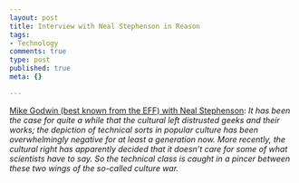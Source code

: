 ```yaml
--- 
layout: post
title: Interview with Neal Stephenson in Reason
tags: 
- Technology
comments: true
type: post
published: true
meta: {}

---
```

<a href="http://www.reason.com/0502/fe.mg.neal.shtml">Mike Godwin (best known from the EFF) with Neal Stephenson</a>: <em>It has been the case for quite a while that the cultural left distrusted geeks and their works; the depiction of technical sorts in popular culture has been overwhelmingly negative for at least a generation now. More recently, the cultural right has apparently decided that it doesn’t care for some of what scientists have to say. So the technical class is caught in a pincer between these two wings of the so-called culture war.</em>
